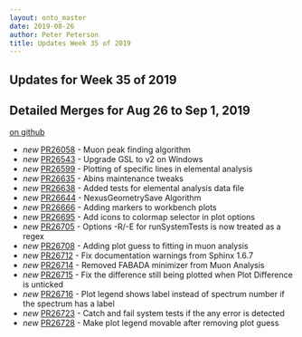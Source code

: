 ```yaml
---
layout: onto_master
date: 2019-08-26
author: Peter Peterson
title: Updates Week 35 of 2019
---
```

Updates for Week 35 of 2019
---------------------------

Detailed Merges for Aug 26 to Sep 1, 2019
-----------------------------------------
[on github](https://github.com/mantidproject/mantid/pulls?q=is%3Apr+merged%3A2019-08-27..2019-09-01)

* *new* [PR26058](https://github.com/mantidproject/mantid/pull/26058) - Muon peak finding algorithm
* *new* [PR26543](https://github.com/mantidproject/mantid/pull/26543) - Upgrade GSL to v2 on Windows
* *new* [PR26599](https://github.com/mantidproject/mantid/pull/26599) - Plotting of specific lines in elemental analysis
* *new* [PR26635](https://github.com/mantidproject/mantid/pull/26635) - Abins maintenance tweaks
* *new* [PR26638](https://github.com/mantidproject/mantid/pull/26638) - Added tests for elemental analysis data file
* *new* [PR26644](https://github.com/mantidproject/mantid/pull/26644) - NexusGeometrySave Algorithm
* *new* [PR26666](https://github.com/mantidproject/mantid/pull/26666) - Adding markers to workbench plots
* *new* [PR26695](https://github.com/mantidproject/mantid/pull/26695) - Add icons to colormap selector in plot options
* *new* [PR26705](https://github.com/mantidproject/mantid/pull/26705) - Options -R/-E for runSystemTests is now treated as a regex
* *new* [PR26708](https://github.com/mantidproject/mantid/pull/26708) - Adding plot guess to fitting in muon analysis
* *new* [PR26712](https://github.com/mantidproject/mantid/pull/26712) - Fix documentation warnings from Sphinx 1.6.7
* *new* [PR26714](https://github.com/mantidproject/mantid/pull/26714) - Removed FABADA minimizer from Muon Analysis
* *new* [PR26715](https://github.com/mantidproject/mantid/pull/26715) - Fix the difference still being plotted when Plot Difference is unticked
* *new* [PR26716](https://github.com/mantidproject/mantid/pull/26716) - Plot legend shows label instead of spectrum number if the spectrum has a label
* *new* [PR26723](https://github.com/mantidproject/mantid/pull/26723) - Catch and fail system tests if the any error is detected
* *new* [PR26728](https://github.com/mantidproject/mantid/pull/26728) - Make plot legend movable after removing plot guess
